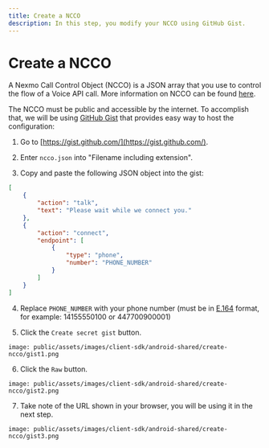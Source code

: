 ```yaml
---
title: Create a NCCO
description: In this step, you modify your NCCO using GitHub Gist.
---
```


# Create a NCCO

A Nexmo Call Control Object (NCCO) is a JSON array that you use to control the flow of a Voice API call. More information on NCCO can be found [here](/voice/voice-api/ncco-reference).

The NCCO must be public and accessible by the internet. To accomplish that, we will be using [GitHub Gist](https://gist.github.com/) that provides easy way to host the configuration:

1) Go to [https://gist.github.com/](https://gist.github.com/).

2) Enter `ncco.json` into "Filename including extension".
   
3) Copy and paste the following JSON object into the gist:

```json
[
    {
        "action": "talk",
        "text": "Please wait while we connect you."
    },
    {
        "action": "connect",
        "endpoint": [
            {
                "type": "phone",
                "number": "PHONE_NUMBER"
            }
        ]
    }
]
```

4) Replace `PHONE_NUMBER` with your phone number (must be in [E.164](https://developer.nexmo.com/concepts/guides/glossary#e-164-format) format, for example: 14155550100 or 447700900001)

5) Click the `Create secret gist` button.

```screenshot
image: public/assets/images/client-sdk/android-shared/create-ncco/gist1.png
```

6) Click the `Raw` button. 

```screenshot
image: public/assets/images/client-sdk/android-shared/create-ncco/gist2.png
```


7) Take note of the URL shown in your browser, you will be using it in the next step. 

```screenshot
image: public/assets/images/client-sdk/android-shared/create-ncco/gist3.png
```